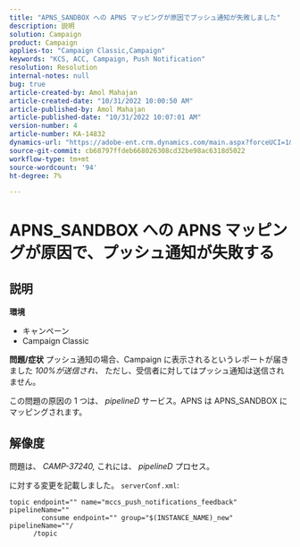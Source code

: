 ```yaml
---
title: "APNS_SANDBOX への APNS マッピングが原因でプッシュ通知が失敗しました"
description: 説明
solution: Campaign
product: Campaign
applies-to: "Campaign Classic,Campaign"
keywords: "KCS, ACC, Campaign, Push Notification"
resolution: Resolution
internal-notes: null
bug: true
article-created-by: Amol Mahajan
article-created-date: "10/31/2022 10:00:50 AM"
article-published-by: Amol Mahajan
article-published-date: "10/31/2022 10:07:01 AM"
version-number: 4
article-number: KA-14832
dynamics-url: "https://adobe-ent.crm.dynamics.com/main.aspx?forceUCI=1&pagetype=entityrecord&etn=knowledgearticle&id=858fafe5-0259-ed11-9561-6045bd006079"
source-git-commit: cb68797ffdeb668026308cd32be98ac6318d5022
workflow-type: tm+mt
source-wordcount: '94'
ht-degree: 7%

---
```


# APNS_SANDBOX への APNS マッピングが原因で、プッシュ通知が失敗する

## 説明

<b>環境</b>
- キャンペーン
- Campaign Classic



<b>問題/症状</b>
プッシュ通知の場合、Campaign に表示されるというレポートが届きました *100%が送信され、* ただし、受信者に対してはプッシュ通知は送信されません。

この問題の原因の 1 つは、 *pipelineD* サービス。APNS は APNS_SANDBOX にマッピングされます。


## 解像度


問題は、 *CAMP-37240,* これには、 *pipelineD* プロセス。

に対する変更を記載しました。 `serverConf.xml`:


```
topic endpoint="" name="mccs_push_notifications_feedback" pipelineName=""
        consume endpoint="" group="$(INSTANCE_NAME)_new" pipelineName=""/
      /topic
```

